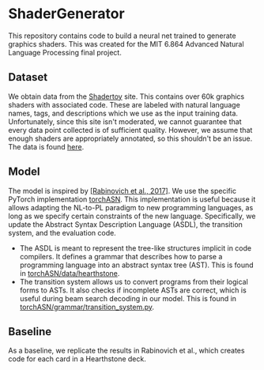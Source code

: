 # ShaderGenerator

This repository contains code to build a neural net trained to generate graphics shaders. This was created for the MIT 6.864 Advanced Natural Language Processing final project. 

## Dataset

We obtain data from the [Shadertoy](https://www.shadertoy.com/) site. This contains over 60k graphics shaders with associated code. These are labeled with natural language names, tags, and descriptions which we use as the input training data. Unfortunately, since this site isn't moderated, we cannot guarantee that every data point collected is of sufficient quality. However, we assume that enough shaders are appropriately annotated, so this shouldn't be an issue. The data is found [here](shader_dataset). 

## Model

The model is inspired by [[Rabinovich et al., 2017]](https://arxiv.org/pdf/1704.07535.pdf). We use the specific PyTorch implementation [torchASN](https://github.com/xiye17/torchASN). This implementation is useful because it allows adapting the NL-to-PL paradigm to new programming languages, as long as we specify certain constraints of the new language. Specifically, we update the Abstract Syntax Description Language (ASDL), the transition system, and the evaluation code. 

- The ASDL is meant to represent the tree-like structures implicit in code compilers. It defines a grammar that describes how to parse a programming language into an abstract syntax tree (AST). This is found in [torchASN/data/hearthstone](torchASN/data/hearthstone).
- The transition system allows us to convert programs from their logical forms to ASTs. It also checks if incomplete ASTs are correct, which is useful during beam search decoding in our model. This is found in [torchASN/grammar/transition_system.py](torchASN/grammar/transition_system.py). 

## Baseline

As a baseline, we replicate the results in Rabinovich et al., which creates code for each card in a Hearthstone deck. 

